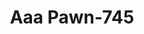 ---
f_zip-code: 72501
f_state-code: AR
title: Aaa Pawn-745
f_phone: 870-251-5000
f_city-only: Batesville
f_address: 39 Allen Chapel Road Batesville
f_location-unique-id: '745'
slug: aaa-pawn-745
updated-on: '2024-05-30T13:46:58.046Z'
created-on: '2024-05-30T13:36:59.803Z'
published-on: '2024-05-30T13:54:32.469Z'
f_city-state: cms/city/batesville-ar.md
f_company: cms/company/aaa-pawn.md
f_state: cms/state/arkansas.md
layout: '[payday-loan].html'
tags: payday-loan
---